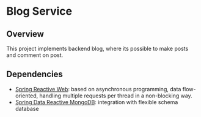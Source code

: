 # Blog Service

## Overview
This project implements backend blog, where its possible to make posts and comment on post.

## Dependencies
* [Spring Reactive Web](https://docs.spring.io/spring-boot/docs/3.2.4/reference/htmlsingle/index.html#web.reactive): based on asynchronous programming, data flow-oriented, handling multiple requests per thread in a non-blocking way.
* [Spring Data Reactive MongoDB](https://docs.spring.io/spring-boot/docs/3.2.4/reference/htmlsingle/index.html#data.nosql.mongodb): integration with flexible schema database
